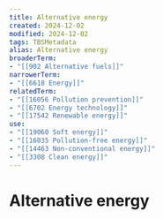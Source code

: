 ```yaml
---
title: Alternative energy
created: 2024-12-02
modified: 2024-12-02
tags: TBSMetadata
alias: Alternative energy
broaderTerm:
- "[[902 Alternative fuels]]"
narrowerTerm:
- "[[6618 Energy]]"
relatedTerm:
- "[[16056 Pollution prevention]]"
- "[[6702 Energy technology]]"
- "[[17542 Renewable energy]]"
use:
- "[[19060 Soft energy]]"
- "[[16035 Pollution-free energy]]"
- "[[14463 Non-conventional energy]]"
- "[[3308 Clean energy]]"
---
```

# Alternative energy

